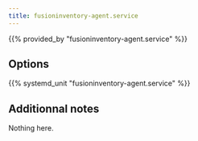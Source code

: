```yaml
---
title: fusioninventory-agent.service
---
```


{{% provided_by "fusioninventory-agent.service" %}}

## Options

{{% systemd_unit "fusioninventory-agent.service" %}}

## Additionnal notes

Nothing here.